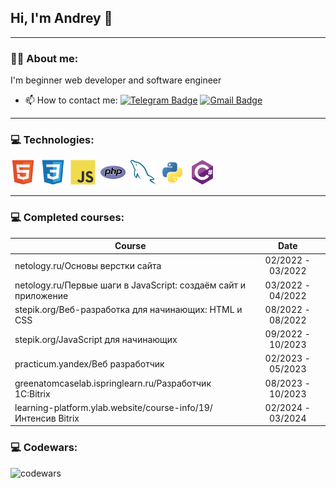 
## Hi, I'm Andrey 👋

---

### :man_technologist: About me:
I'm beginner web developer and software engineer

- :mailbox: How to contact me: [![Telegram Badge](https://img.shields.io/badge/-telegram-blue?style=flat&logo=Telegram&logoColor=white)](https://t.me/Grishunin_A) [![Gmail Badge](https://img.shields.io/badge/-Gmail-red?style=flat&logo=Gmail&logoColor=white)](mailto:andreygrishunin@gmail.com)

---

### 💻 Technologies:

<div>
  <img src="https://github.com/devicons/devicon/blob/master/icons/html5/html5-original.svg" title="html5" alt="html5" width="40" height="40"/>&nbsp;
  <img src="https://github.com/devicons/devicon/blob/master/icons/css3/css3-original.svg" title="css" alt="css" width="40" height="40"/>&nbsp;
  <img src="https://github.com/devicons/devicon/blob/master/icons/javascript/javascript-original.svg" title="javascript" alt="javascript" width="40" height="40"/>&nbsp;
  <img src="https://github.com/devicons/devicon/blob/master/icons/php/php-original.svg" title="php" alt="php" width="40" height="40"/>&nbsp;
  <img src="https://github.com/devicons/devicon/blob/master/icons/mysql/mysql-original.svg" title="mysql" alt="mysql" width="40" height="40"/>&nbsp;
  <img src="https://github.com/devicons/devicon/blob/master/icons/python/python-original.svg" title="python" alt="python" width="40" height="40"/>&nbsp;
  <img src="https://github.com/devicons/devicon/blob/master/icons/csharp/csharp-original.svg" title="csharp" alt="csharp" width="40" height="40"/>&nbsp;
  
</div>

---

### 💻 Completed courses:

| Course                                                          | Date              |
| ----------------------------------------------------------------| :---------------: |
| netology.ru/Основы верстки сайта                                | 02/2022 - 03/2022 |
| netology.ru/Первые шаги в JavaScript: создаём сайт и приложение | 03/2022 - 04/2022 |
| stepik.org/Веб-разработка для начинающих: HTML и CSS            | 08/2022 - 08/2022 |
| stepik.org/JavaScript для начинающих                            | 09/2022 - 10/2023 |
| practicum.yandex/Веб разработчик                                | 02/2023 - 05/2023 |
| greenatomcaselab.ispringlearn.ru/Разработчик 1С:Bitrix          | 08/2023 - 10/2023 |
| learning-platform.ylab.website/course-info/19/Интенсив Bitrix   | 02/2024 - 03/2024 |

 ### 💻 Codewars:

![codewars](https://www.codewars.com/users/71Y3/badges/large)
